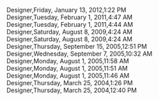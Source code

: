 ﻿Designer,Friday, January 13, 2012,1:22 PM  Designer,Tuesday, February 1, 2011,4:47 AM  Designer,Tuesday, February 1, 2011,4:44 AM  Designer,Saturday, August 8, 2009,4:24 AM  Designer,Saturday, August 8, 2009,4:24 AM  Designer,Thursday, September 15, 2005,12:51 PM  Designer,Wednesday, September 7, 2005,10:32 AM  Designer,Monday, August 1, 2005,11:58 AM  Designer,Monday, August 1, 2005,11:51 AM  Designer,Monday, August 1, 2005,11:46 AM  Designer,Thursday, March 25, 2004,1:26 PM  Designer,Thursday, March 25, 2004,12:40 PM
